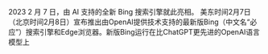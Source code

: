 2023 2 月 7 日，由 AI 支持的全新 Bing 搜索引擎就此亮相。
美东时间2月7日（北京时间2月8日）宣布推出由OpenAI提供技术支持的最新版Bing（中文名“必应”）搜索引擎和Edge浏览器。新版Bing运行在比ChatGPT更先进的OpenAI语言模型上
